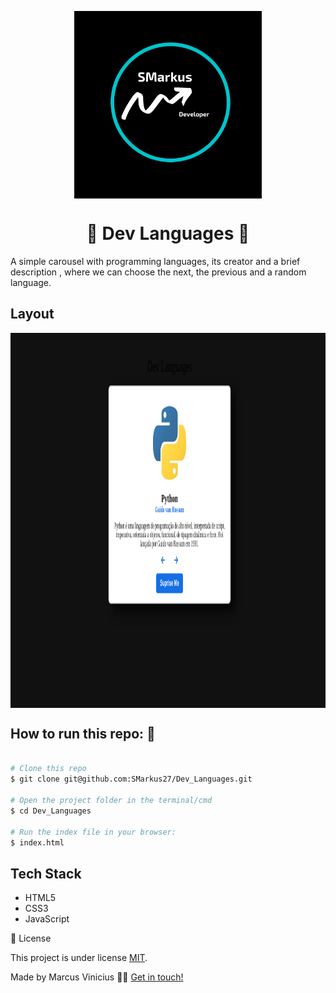 <p align="center">
  <img align='center' src="./img/SMarkus.png" height="300">
</p>
<h1 align='center'>🚀 Dev Languages 🚀 </h1>
A simple carousel with programming languages, its creator and a brief description , where we can choose the next, the previous and a random language.
<h2>Layout</h2>
  <img align='center' src="./img/image1.png" height="600">
  
<h2>How to run this repo: 🚀</h2>

```bash

# Clone this repo
$ git clone git@github.com:SMarkus27/Dev_Languages.git

# Open the project folder in the terminal/cmd
$ cd Dev_Languages

# Run the index file in your browser:
$ index.html


```
<h2>Tech Stack</h2>
<ul>
  <li>HTML5</li>
  <li>CSS3</li>
  <li>JavaScript</li>
</ul>
 📝 License

This project is under license [MIT](./LICENSE).

Made by Marcus Vinicius 👋🏽 [Get in touch!](https://www.linkedin.com/in/marcus-vinicius-campos=pereira)
